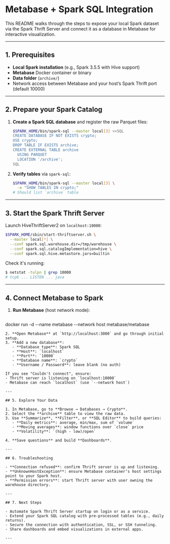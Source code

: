 # Metabase + Spark SQL Integration

This README walks through the steps to expose your local Spark dataset via the Spark Thrift Server and connect it as a database in Metabase for interactive visualization.

---

## 1. Prerequisites

* **Local Spark installation** (e.g., Spark 3.5.5 with Hive support)
* **Metabase** Docker container or binary
* **Data folder** (`archive/`)
* Network access between Metabase and your host’s Spark Thrift port (default 10000)

---

## 2. Prepare your Spark Catalog

1. **Create a Spark SQL database** and register the raw Parquet files:

   ```bash
   $SPARK_HOME/bin/spark-sql --master local[3] <<SQL
   CREATE DATABASE IF NOT EXISTS crypto;
   USE crypto;
   DROP TABLE IF EXISTS archive;
   CREATE EXTERNAL TABLE archive
     USING PARQUET
     LOCATION '/archive';
   SQL
   ```

2. **Verify tables** via `spark-sql`:

   ```bash
   $SPARK_HOME/bin/spark-sql --master local[3] \
     -e "SHOW TABLES IN crypto;"
   # Should list `archive` table
   ```

---

## 3. Start the Spark Thrift Server

Launch HiveThriftServer2 on `localhost:10000`:

```bash
$SPARK_HOME/sbin/start-thriftserver.sh \
  --master local[*] \
  --conf spark.sql.warehouse.dir=/tmp/warehouse \
  --conf spark.sql.catalogImplementation=hive \
  --conf spark.sql.hive.metastore.jars=builtin
```

Check it's running:

```bash
$ netstat -tulpn | grep 10000
# tcp6 ... LISTEN ... java
```

---

## 4. Connect Metabase to Spark

1. **Run Metabase** (host network mode):

   ```bash
   ```

docker run -d --name metabase --network host metabase/metabase

```
2. **Open Metabase** at `http://localhost:3000` and go through initial setup.
3. **Add a new database**:
   - **Database type**: Spark SQL
   - **Host**: `localhost`
   - **Port**: `10000`
   - **Database name**: `crypto`
   - **Username / Password**: leave blank (no auth)

If you see "Couldn't connect", ensure:
- Thrift server is listening on `localhost:10000`
- Metabase can reach `localhost` (use `--network host`)

---

## 5. Explore Your Data

1. In Metabase, go to **Browse → Databases → Crypto**.
2. Select the **archive** table to view the raw data.
3. Use **Summarize**, **Filter**, or **SQL Editor** to build queries:
   - **Daily metrics**: average, min/max, sum of `volume`
   - **Moving averages**: window functions over `close` price
   - **Volatility**: `(high - low)/open`

4. **Save questions** and build **Dashboards**.

---

## 6. Troubleshooting

- **Connection refused**: confirm Thrift server is up and listening.
- **UnknownHostException**: ensure Metabase container’s host settings point to your Spark host.
- **Permission errors**: start Thrift server with user owning the warehouse directory.

---

## 7. Next Steps

- Automate Spark Thrift Server startup on login or as a service.
- Extend your Spark SQL catalog with pre-processed tables (e.g., daily returns).
- Secure the connection with authentication, SSL, or SSH tunneling.
- Share dashboards and embed visualizations in external apps.

---

```
